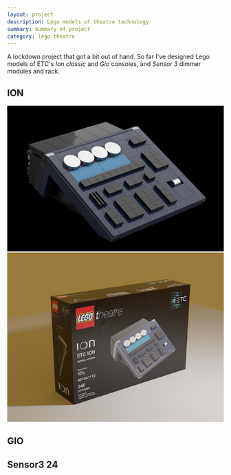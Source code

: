 ```yaml
---
layout: project
description: Lego models of theatre technology
summary: Summary of project
category: lego theatre
---
```


A lockdown project that got a bit out of hand. So far I've designed Lego models of ETC's <em>Ion classic</em> and <em>Gio</em> consoles, and <em>Sensor 3</em> dimmer modules and rack.

<h2>ION</h2>

![Image of the Lego ION](/resources/ion-model.jpg) ![Image of the Lego Theatre ION box](/resources/ion-box.jpg)

<h2>GIO</h2>

<h2>Sensor3 24</h2>